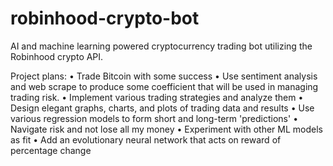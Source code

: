 # robinhood-crypto-bot
AI and machine learning powered cryptocurrency trading bot utilizing the Robinhood crypto API.

Project plans:
	• Trade Bitcoin with some success
 	• Use sentiment analysis and web scrape to produce some coefficient that will be used in managing trading risk.
 	• Implement various trading strategies and analyze them
	• Design elegant graphs, charts, and plots of trading data and results
 	• Use various regression models to form short and long-term 'predictions'
  	• Navigate risk and not lose all my money
   	• Experiment with other ML models as fit
    	• Add an evolutionary neural network that acts on reward of percentage change
   	
	
	
	
